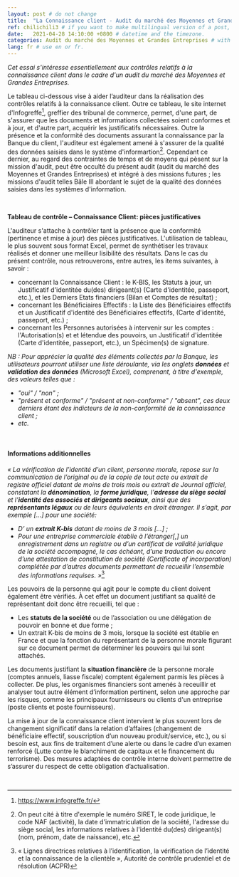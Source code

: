 ```yaml
---
layout: post # do not change
title:  "La Connaissance client - Audit du marché des Moyennes et Grandes Entreprises" # post title
ref: chilichili3 # if you want to make multilingual version of a post, you will use a same "reference".
date:   2021-04-28 14:10:00 +0800 # datetime and the timezone.
categories: Audit du marché des Moyennes et Grandes Entreprises # with the filename, this consists a url.
lang: fr # use en or fr.
---
```


*Cet essai s'intéresse essentiellement aux contrôles relatifs à la connaissance client dans le cadre d'un audit du marché des Moyennes et Grandes Entreprises.*

Le tableau ci-dessous vise à aider l’auditeur dans la réalisation des contrôles relatifs à la connaissance client. Outre ce tableau, le site internet d'Infogreffe[^bignote1], greffier des tribunal de commerce, permet, d'une part, de s'assurer que les documents et informations collectées soient conformes et à jour, et d'autre part, acquérir les justificatifs nécessaires. 
Outre la présence et la conformité des documents assurant la connaissance par la Banque du client, l'auditeur est également amené à s'assurer de la qualité des données saisies dans le système d'informartion[^bignote2]. Cependant ce dernier, au regard des contraintes de temps et de moyens qui pèsent sur la mission d'audit, peut être occulté du présent audit (audit du marché des Moyennes et Grandes Entreprises) et intégré à des missions futures ; les missions d'audit telles Bâle III abordant le sujet de la qualité des données saisies dans les systèmes d'information.

  <p>&nbsp;</p>

**Tableau de contrôle – Connaissance Client: pièces justificatives**

L'auditeur s'attache à contrôler tant la présence que la conformité (pertinence et mise à jour) des pièces justificatives. L'utilisation de tableau, le plus souvent sous format Excel, permet de synthétiser les travaux réalisés et donner une meilleur lisibilité des résultats. Dans le cas du présent contrôle, nous retrouverons, entre autres, les items suivantes, à savoir :

 - concernant la Connaissance Client : le K-BIS, les Statuts à jour, un Justificatif d'identitée du(des) dirigeant(s) (Carte d'identitée, passeport, etc.), et les Derniers Etats financiers (Bilan et Comptes de résultat) ;
 - concernant les Bénéficiaires Effectifs : la Liste des Bénéficiaires effectifs et un Justificatif d'identité des Bénéficiaires effectifs, (Carte d'identité, passeport, etc.) ;
 - concernant les Personnes autorisées à intervenir sur les comptes : l'Autorisation(s) et et létendue des pouvoirs, un Justificatif d'identitée (Carte d'identitée, passeport, etc.), un Spécimen(s) de signature.

*NB : Pour apprécier la qualité des éléments collectés par la Banque, les utilisateurs pourront utiliser une liste déroulante, via les onglets **données** et **validation des données** (Microsoft Excel), comprenant, à titre d'exemple, des valeurs telles que :* 

 - *"oui" / "non" ;* 
 - *"présent et conforme" / "présent et non-conforme" / "absent", ces deux derniers étant des indicteurs de  la non-conformité de la connaissance client ;*
 - *etc.*

  <p>&nbsp;</p>

#### **Informations additionnelles**
*« La vérification de l’identité d’un client, personne morale, repose sur la communication de l’original ou de la copie de tout acte ou extrait de registre officiel datant de moins de trois mois ou extrait de Journal officiel, constatant la **dénomination**, la **forme juridique**, l’**adresse du siège social** et l’**identité des associés et dirigeants sociaux**, ainsi que des **représentants légaux** ou de leurs équivalents en droit étranger. Il s’agit, par exemple […] pour une société:*

 - *D’ un **extrait K-bis** datant de moins de 3 mois […] ;* 
 - *Pour une entreprise commerciale établie à l’étranger[,] un enregistrement dans un registre ou d’un certificat de validité juridique de la société accompagné, le cas échéant, d’une traduction ou encore d’une attestation de constitution de société (Certificate of incorporation) complétée par d’autres documents permettant de recueillir l’ensemble des informations requises. »*[^bignote3]

Les pouvoirs de la personne qui agit pour le compte du client doivent également être vérifiés. À cet effet un document justifiant sa qualité de représentant doit donc être recueilli, tel que : 

 - Les **statuts de la société** ou de l’association ou une délégation de pouvoir en bonne et due forme ; 
 - Un extrait K-bis de moins de 3 mois, lorsque la société est établie en France et que la fonction du représentant de la personne morale figurant sur ce document permet de déterminer les pouvoirs qui lui sont attachés.

Les documents justifiant la **situation financière** de la personne morale (comptes annuels, liasse fiscale) comptent également parmis les pièces à collecter. De plus, les organismes financiers sont amenés à receuillir et analyser tout autre élément d’information pertinent, selon une approche par les risques, comme les principaux fournisseurs ou clients d'un entreprise (poste clients et poste fournisseurs).

La mise à jour de la connaissance client intervient le plus souvent lors de changement significatif dans la relation d’affaires (changement de bénéficiaire effectif, souscription d’un nouveau produit/service, etc.), ou si besoin est, aux fins de traitement d’une alerte ou dans le cadre d’un examen renforcé (Lutte contre le blanchiment de capitaux et le financement du terrorisme). Des mesures adaptées de contrôle interne doivent permettre de s’assurer du respect de cette obligation d’actualisation. 

  <p>&nbsp;</p>

[^bignote1]: https://www.infogreffe.fr/ 
[^bignote2]: On peut cité à titre d'exemple le numéro SIRET, le code juridique, le code NAF (activité), la date d'immatriculation de la société, l'adresse du siège social, les informations relatives à l'identité du(des) dirigeant(s) (nom, prénom, date de naissance), etc.
[^bignote3]: « Lignes directrices relatives à l’identification, la vérification de l’identité et la connaissance de la clientèle », Autorité de contrôle prudentiel et de résolution (ACPR)